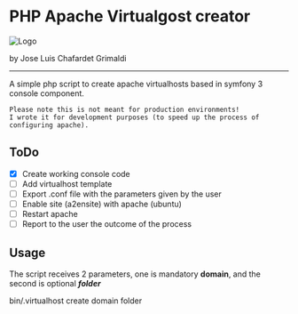 # PHP Apache Virtualgost creator

![Logo](http://i.imgur.com/dzfZcU7.png?1)

by Jose Luis Chafardet Grimaldi
***
A simple php script to create apache virtualhosts based in symfony 3 console component.

```
Please note this is not meant for production environments! 
I wrote it for development purposes (to speed up the process of configuring apache).
```

## ToDo
- [x] Create working console code
- [ ] Add virtualhost template
- [ ] Export .conf file with the parameters given by the user
- [ ] Enable site (a2ensite) with apache (ubuntu)
- [ ] Restart apache
- [ ] Report to the user the outcome of the process

## Usage

The script receives 2 parameters, one is mandatory **domain**, and the second is optional _**folder**_

bin/.virtualhost create domain folder



